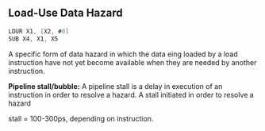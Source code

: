 ## Load-Use Data Hazard

```as
LDUR X1, [X2, #0]
SUB X4, X1, X5
```

A specific form of data hazard in which the data eing loaded  by a load instruction have not yet become available when they are needed by another instruction.

**Pipeline stall/bubble:** A pipeline stall is a delay in execution of an instruction in order to resolve a hazard. A stall initiated in order to resolve a hazard

stall = 100-300ps, depending on instruction.
